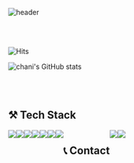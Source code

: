 
![header](https://capsule-render.vercel.app/api?font=Alkatra&type=soft&color=FFFEC4&$height=100&section=header&text=chani's%20Github👀&fontSize=30&)

<br><br>

![Hits](https://hits.seeyoufarm.com/api/count/incr/badge.svg?url=https://github.com/Chani17hit-counter&count_bg=%2300DFA2&title_bg=%230079FF&icon=&icon_color=%230079FF&title=HITS&edge_flat=false)           
 
![chani's GitHub stats](https://github-readme-stats.vercel.app/api?username=Chani17&show_icons=true&theme=panda&include_all_commits=true)

<br><br>

## ⚒️ Tech Stack
<div style="display:flex; flex-direction:row;">
<img src="https://img.shields.io/badge/Spring Boot-6DB33F.svg?&style=for-the-badge&logo=SPRING BOOT&logoColor=white"/>
<img src="https://img.shields.io/badge/mysql-4479A1?style=for-the-badge&logo=MYSQL&logoColor=white"> 
<img src="https://img.shields.io/badge/FIREBASE-FFCA28?style=for-the-badge&logo=firebase&logoColor=white">
<img src="https://img.shields.io/badge/amazonaws-232F3E?style=for-the-badge&logo=amazonaws&logoColor=white">
<img src="https://img.shields.io/badge/Python-3776AB?style=for-the-badge&logo=PYTHON&logoColor=white">
<img src="https://img.shields.io/badge/Docker-2496ED?style=for-the-badge&logo=DOCKER&logoColor=white">
<img src="https://img.shields.io/badge/Kubernetes-326CE5?style=for-the-badge&logo=KUBERNETES&logoColor=white">

<br><br>

## 📞  Contact
<a href="mailto:cksgml8797@gmail.com">
    <img src="https://img.shields.io/badge/Gmail-EA4335.svg?&style=for-the-badge&logo=GMAIL&logoColor=white"/>
</a>
<a href="mailto:cucute8878@naver.com">
<img src="https://img.shields.io/badge/Naver-03C75A.svg?&style=for-the-badge&logo=NAVER&logoColor=white"/>
</a>
